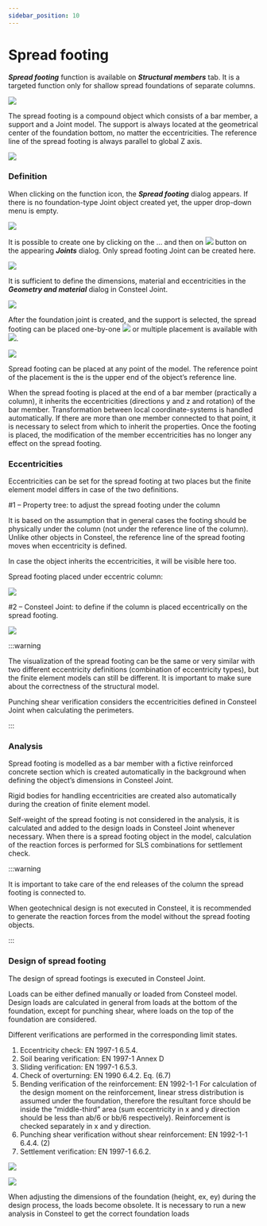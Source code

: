 ```yaml
---
sidebar_position: 10
---
```

# Spread footing

 **_Spread footing_** function is available on **_Structural members_** tab. It is a targeted function only for shallow spread foundations of separate columns.

<!-- /wp:paragraph -->

<!-- wp:image {"align":"center","id":44437,"sizeSlug":"full","linkDestination":"none"} -->

![](./img/wp-content-uploads-2023-01-image-2.png)

<!-- /wp:image -->

<!-- wp:paragraph -->

The spread footing is a compound object which consists of a bar member, a support and a Joint model. The support is always located at the geometrical center of the foundation bottom, no matter the eccentricities. The reference line of the spread footing is always parallel to global Z axis.

<!-- /wp:paragraph -->

<!-- wp:image {"align":"center","id":44444,"sizeSlug":"full","linkDestination":"none"} -->

![](./img/wp-content-uploads-2023-01-image-3.png)

<!-- /wp:image -->

<!-- wp:heading {"level":3} -->

### Definition

<!-- /wp:heading -->

<!-- wp:paragraph -->

When clicking on the function icon, the **_Spread footing_** dialog appears. If there is no foundation-type Joint object created yet, the upper drop-down menu is empty.

<!-- /wp:paragraph -->

<!-- wp:image {"align":"center","id":44451,"width":476,"height":260,"sizeSlug":"full","linkDestination":"none"} -->

![](./img/wp-content-uploads-2023-01-image-4.png)

<!-- /wp:image -->

<!-- wp:paragraph -->

It is possible to create one by clicking on the … and then on ![](./img/wp-content-uploads-2022-12-JointCreateIcon.png) button on the appearing **_Joints_** dialog. Only spread footing Joint can be created here.

<!-- /wp:paragraph -->

<!-- wp:image {"align":"center","id":44465,"width":857,"height":149,"sizeSlug":"full","linkDestination":"none"} -->

![](./img/wp-content-uploads-2023-01-image-5.png)

<!-- /wp:image -->

<!-- wp:paragraph -->

It is sufficient to define the dimensions, material and eccentricities in the **_Geometry and material_** dialog in Consteel Joint.

<!-- /wp:paragraph -->

<!-- wp:image {"align":"center","id":44472,"width":615,"height":530,"sizeSlug":"full","linkDestination":"none"} -->

![](./img/wp-content-uploads-2023-01-image-6.png)

<!-- /wp:image -->

<!-- wp:paragraph -->

After the foundation joint is created, and the support is selected, the spread footing can be placed one-by-one ![](./img/wp-content-uploads-2022-12-Pencil_icon.png) or multiple placement is available with ![](./img/wp-content-uploads-2022-12-Arrow_icon.png).

<!-- /wp:paragraph -->

<!-- wp:image {"align":"center","id":44493,"width":473,"height":258,"sizeSlug":"full","linkDestination":"none"} -->

![](./img/wp-content-uploads-2023-01-image-7.png)

<!-- /wp:image -->

<!-- wp:paragraph -->

Spread footing can be placed at any point of the model. The reference point of the placement is the is the upper end of the object’s reference line.

<!-- /wp:paragraph -->

<!-- wp:paragraph -->

When the spread footing is placed at the end of a bar member (practically a column), it inherits the eccentricities (directions y and z and rotation) of the bar member. Transformation between local coordinate-systems is handled automatically. If there are more than one member connected to that point, it is necessary to select from which to inherit the properties. Once the footing is placed, the modification of the member eccentricities has no longer any effect on the spread footing.

<!-- /wp:paragraph -->

<!-- wp:heading {"level":3} -->

### Eccentricities

<!-- /wp:heading -->

<!-- wp:paragraph -->

Eccentricities can be set for the spread footing at two places but the finite element model differs in case of the two definitions.

<!-- /wp:paragraph -->

<!-- wp:paragraph -->

\#1 – Property tree: to adjust the spread footing under the column

<!-- /wp:paragraph -->

<!-- wp:paragraph -->

It is based on the assumption that in general cases the footing should be physically under the column (not under the reference line of the column). Unlike other objects in Consteel, the reference line of the spread footing moves when eccentricity is defined.

<!-- /wp:paragraph -->

<!-- wp:paragraph -->

In case the object inherits the eccentricities, it will be visible here too.

<!-- /wp:paragraph -->

<!-- wp:paragraph -->

Spread footing placed under eccentric column:

<!-- /wp:paragraph -->

<!-- wp:image {"align":"center","id":44500,"width":1028,"height":330,"sizeSlug":"full","linkDestination":"none"} -->

![](./img/wp-content-uploads-2023-01-image-8.png)

<!-- /wp:image -->

<!-- wp:paragraph -->

\#2 – Consteel Joint: to define if the column is placed eccentrically on the spread footing.

<!-- /wp:paragraph -->

<!-- wp:image {"align":"center","id":44507,"width":1031,"height":303,"sizeSlug":"full","linkDestination":"none"} -->

![](./img/wp-content-uploads-2023-01-image-9.png)

<!-- /wp:image -->

<!-- wp:image {"align":"left","id":44536,"width":138,"height":147,"sizeSlug":"full","linkDestination":"none"} -->


:::warning

The visualization of the spread footing can be the same or very similar with two different eccentricity definitions (combination of eccentricity types), but the finite element models can still be different. It is important to make sure about the correctness of the structural model.

Punching shear verification considers the eccentricities defined in Consteel Joint when calculating the perimeters.

:::
<!-- /wp:paragraph -->

<!-- wp:paragraph -->

<!-- /wp:paragraph -->

<!-- wp:heading {"level":3} -->

### Analysis

<!-- /wp:heading -->

<!-- wp:paragraph -->

Spread footing is modelled as a bar member with a fictive reinforced concrete section which is created automatically in the background when defining the object’s dimensions in Consteel Joint.

<!-- /wp:paragraph -->

<!-- wp:paragraph -->

Rigid bodies for handling eccentricities are created also automatically during the creation of finite element model.

<!-- /wp:paragraph -->

<!-- wp:paragraph -->

Self-weight of the spread footing is not considered in the analysis, it is calculated and added to the design loads in Consteel Joint whenever necessary. When there is a spread footing object in the model, calculation of the reaction forces is performed for SLS combinations for settlement check.

<!-- /wp:paragraph -->

<!-- wp:paragraph -->

<!-- /wp:paragraph -->

<!-- wp:image {"align":"left","id":44544,"width":144,"height":153,"sizeSlug":"full","linkDestination":"none"} -->


<!-- /wp:image -->

<!-- wp:paragraph -->

:::warning

It is important to take care of the end releases of the column the spread footing is connected to.

<!-- /wp:paragraph -->

<!-- wp:paragraph -->

When geotechnical design is not executed in Consteel, it is recommended to generate the reaction forces from the model without the spread footing objects.

:::

<!-- /wp:paragraph -->

<!-- wp:paragraph -->

<!-- /wp:paragraph -->

<!-- wp:paragraph -->

<!-- /wp:paragraph -->

<!-- wp:paragraph -->

<!-- /wp:paragraph -->

<!-- wp:paragraph -->

<!-- /wp:paragraph -->

<!-- wp:heading {"level":3} -->

### Design of spread footing

<!-- /wp:heading -->

<!-- wp:paragraph -->

The design of spread footings is executed in Consteel Joint.

<!-- /wp:paragraph -->

<!-- wp:paragraph -->

Loads can be either defined manually or loaded from Consteel model. Design loads are calculated in general from loads at the bottom of the foundation, except for punching shear, where loads on the top of the foundation are considered.

<!-- /wp:paragraph -->

<!-- wp:paragraph -->

Different verifications are performed in the corresponding limit states.

<!-- /wp:paragraph -->

<!-- wp:list {"ordered":true,"type":"1"} -->

1. Eccentricity check: EN 1997-1 6.5.4.
2. Soil bearing verification: EN 1997-1 Annex D
3. Sliding verification: EN 1997-1 6.5.3.
4. Check of overturning: EN 1990 6.4.2. Eq. (6.7)
5. Bending verification of the reinforcement: EN 1992-1-1 For calculation of the design moment on the reinforcement, linear stress distribution is assumed under the foundation, therefore the resultant force should be inside the “middle-third” area (sum eccentricity in x and y direction should be less than ab/6 or bb/6 respectively). Reinforcement is checked separately in x and y direction.
6. Punching shear verification without shear reinforcement: EN 1992-1-1 6.4.4. (2)
7. Settlement verification: EN 1997-1 6.6.2.

<!-- /wp:list -->

<!-- wp:paragraph -->

<!-- /wp:paragraph -->

<!-- wp:image {"align":"center","id":44551,"sizeSlug":"large","linkDestination":"none"} -->

![](./img/wp-content-uploads-2023-01-image-15-1024x187.png)

<!-- /wp:image -->

<!-- wp:paragraph -->

<!-- /wp:paragraph -->

<!-- wp:image {"align":"left","id":44558,"width":142,"height":151,"sizeSlug":"full","linkDestination":"none"} -->

![](./img/wp-content-uploads-2023-01-image-16.png)

<!-- /wp:image -->

<!-- wp:paragraph -->

<!-- /wp:paragraph -->

<!-- wp:paragraph -->

<!-- /wp:paragraph -->

<!-- wp:paragraph -->

When adjusting the dimensions of the foundation (height, ex, ey) during the design process, the loads become obsolete. It is necessary to run a new analysis in Consteel to get the correct foundation loads

<!-- /wp:paragraph -->
